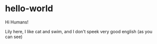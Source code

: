 # hello-world

Hi Humans!

Lily here, I like cat and swim, and I don't speek very good english (as you can see)

